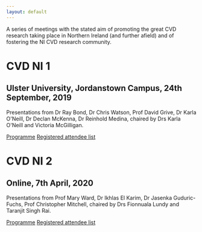 ```yaml
---
layout: default
---
```

A series of meetings with the stated aim of promoting the great CVD research taking place in Northern Ireland (and further afield) and of fostering the NI CVD research community.

# CVD NI 1
## Ulster University, Jordanstown Campus, 24th September, 2019

Presentations from Dr Ray Bond, Dr Chris Watson, Prof David Grive, Dr Karla O'Neill, Dr Declan McKenna, Dr Reinhold Medina, chaired by Drs Karla O'Neill and Victoria McGilligan.  

[Programme](assets/CVDNI/Programme1.pdf)     [Registered attendee list](asses/CVDNI/Attendee1.pdf)  

# CVD NI 2
## Online, 7th April, 2020

Presentations from Prof Mary Ward, Dr Ikhlas El Karim, Dr Jasenka Guduric-Fuchs, Prof Christopher Mitchell, chaired by Drs Fionnuala Lundy and Taranjit Singh Rai.  

[Programme](assets/CVDNI/Programme2.pdf)     [Registered attendee list](asses/CVDNI/Attendee2.pdf)  

